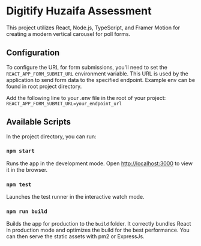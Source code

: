 # Digitify Huzaifa Assessment

This project utilizes React, Node.js, TypeScript, and Framer Motion for creating a modern vertical carousel for poll forms.

## Configuration

To configure the URL for form submissions, you'll need to set the `REACT_APP_FORM_SUBMIT_URL` environment variable. This URL is used by the application to send form data to the specified endpoint. Example env can be found in root project directory.

Add the following line to your .env file in the root of your project:
`REACT_APP_FORM_SUBMIT_URL=your_endpoint_url`

## Available Scripts

In the project directory, you can run:

### `npm start`

Runs the app in the development mode.
Open [http://localhost:3000](http://localhost:3000) to view it in the browser.

### `npm test`

Launches the test runner in the interactive watch mode.

### `npm run build`

Builds the app for production to the `build` folder.
It correctly bundles React in production mode and optimizes the build for the best performance. You can then serve the static assets with pm2 or ExpressJs.
